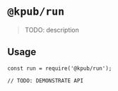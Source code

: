 # `@kpub/run`

> TODO: description

## Usage

```
const run = require('@kpub/run');

// TODO: DEMONSTRATE API
```
